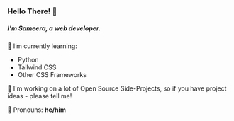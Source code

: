 ### Hello There! 👋
##### I'm Sameera, a web developer.
📙 I’m currently learning:
  - Python
  - Tailwind CSS
  - Other CSS Frameworks
  
💼 I'm working on a lot of Open Source Side-Projects, so if you have project ideas - please tell me!

👦 Pronouns: **he/him**
